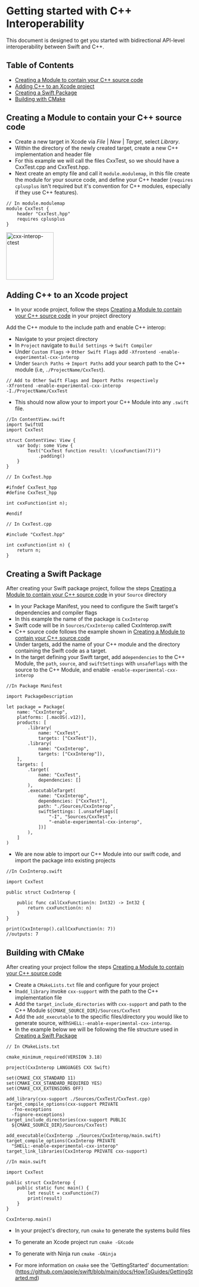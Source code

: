# Getting started with C++ Interoperability

This document is designed to get you started with bidirectional API-level interoperability between Swift and C++.

## Table of Contents

- [Creating a Module to contain your C++ source code](#creating-a-module-to-contain-your-c-source-code)
- [Adding C++ to an Xcode project](#adding-c-to-an-xcode-project)
- [Creating a Swift Package](#Creating-a-Swift-Package)
- [Building with CMake](#building-with-cmake)

## Creating a Module to contain your C++ source code

- Create a new target in Xcode via _File_ | _New_ | _Target_, select _Library_.
- Within the directory of the newly created target, create a new C++ implementation and header file
- For this example we will call the files CxxTest, so we should have a CxxTest.cpp and CxxTest.hpp.
- Next create an empty file and call it `module.modulemap`, in this file create the module for your source code, and define your C++ header (`requires cplusplus` isn't required but it's convention for C++ modules, especially if they use C++ features).

```
// In module.modulemap
module CxxTest {
    header "CxxTest.hpp"
    requires cplusplus
}
```

<img width="127" alt="cxx-interop-ctest" src="https://user-images.githubusercontent.com/3801618/192995602-f37137f3-ec15-4fdd-bf2c-591728945a68.png">

## Adding C++ to an Xcode project
- In your xcode project, follow the steps [Creating a Module to contain your C++ source code](#creating-a-module-to-contain-your-c-source-code) in your project directory

Add the C++ module to the include path and enable C++ interop:
- Navigate to your project directory
- In `Project` navigate to `Build Settings` -> `Swift Compiler`
- Under `Custom Flags` -> `Other Swift Flags` add `-Xfrontend -enable-experimental-cxx-interop`
- Under `Search Paths` -> `Import Paths` add your search path to the C++ module (i.e, `./ProjectName/CxxTest`). 

```
// Add to Other Swift Flags and Import Paths respectively
-Xfrontend -enable-experimental-cxx-interop
-I./ProjectName/CxxTest
```

- This should now allow your to import your C++ Module into any `.swift` file.

```
//In ContentView.swift
import SwiftUI
import CxxTest

struct ContentView: View {
    var body: some View {
        Text("CxxTest function result: \(cxxFunction(7))")
            .padding()
    }
}
```

```
// In CxxTest.hpp

#ifndef CxxTest_hpp
#define CxxTest_hpp

int cxxFunction(int n);

#endif
```

```
// In CxxTest.cpp

#include "CxxTest.hpp"

int cxxFunction(int n) {
    return n;
}

```


## Creating a Swift Package
After creating your Swift package project, follow the steps [Creating a Module to contain your C++ source code](#creating-a-module-to-contain-your-c-source-code) in your `Source` directory

- In your Package Manifest, you need to configure the Swift target's dependencies and compiler flags
- In this example the name of the package is `CxxInterop`
- Swift code will be in `Sources/CxxInterop` called CxxInterop.swift
- C++ source code follows the example shown in [Creating a Module to contain your C++ source code](#creating-a-module-to-contain-your-c-source-code)
- Under targets, add the name of your C++ module and the directory containing the Swift code as a target.
- In the target defining your Swift target, add a`dependencies` to the C++ Module, the `path`, `source`, and `swiftSettings` with `unsafeFlags` with the source to the C++ Module, and enable `-enable-experimental-cxx-interop`

```
//In Package Manifest

import PackageDescription

let package = Package(
    name: "CxxInterop",
    platforms: [.macOS(.v12)],
    products: [
        .library(
            name: "CxxTest",
            targets: ["CxxTest"]),
        .library(
            name: "CxxInterop",
            targets: ["CxxInterop"]),
    ],
    targets: [
        .target(
            name: "CxxTest",
            dependencies: []
        ),
        .executableTarget(
            name: "CxxInterop",
            dependencies: ["CxxTest"],
            path: "./Sources/CxxInterop",
            swiftSettings: [.unsafeFlags([
                "-I", "Sources/CxxTest",
                "-enable-experimental-cxx-interop",
            ])]
        ),
    ]
)

```

- We are now able to import our C++ Module into our swift code, and import the package into existing projects

```
//In CxxInterop.swift

import CxxTest

public struct CxxInterop {

    public func callCxxFunction(n: Int32) -> Int32 {
        return cxxFunction(n: n)
    }
}

print(CxxInterop().callCxxFunction(n: 7))
//outputs: 7

```

## Building with CMake
After creating your project follow the steps [Creating a Module to contain your C++ source code](#creating-a-module-to-contain-your-c-source-code)

- Create a `CMakeLists.txt` file and configure for your project
- In`add_library` invoke `cxx-support` with the path to the C++ implementation file
- Add the `target_include_directories` with `cxx-support` and path to the C++ Module `${CMAKE_SOURCE_DIR}/Sources/CxxTest`
- Add the `add_executable` to the specific files/directory you would like to generate source, with`SHELL:-enable-experimental-cxx-interop`.
- In the example below we will be following the file structure used in [Creating a Swift Package](#Creating-a-Swift-Package)

```
// In CMakeLists.txt

cmake_minimum_required(VERSION 3.18)

project(CxxInterop LANGUAGES CXX Swift)

set(CMAKE_CXX_STANDARD 11)
set(CMAKE_CXX_STANDARD_REQUIRED YES)
set(CMAKE_CXX_EXTENSIONS OFF)

add_library(cxx-support ./Sources/CxxTest/CxxTest.cpp)
target_compile_options(cxx-support PRIVATE
  -fno-exceptions
  -fignore-exceptions)
target_include_directories(cxx-support PUBLIC
  ${CMAKE_SOURCE_DIR}/Sources/CxxTest)

add_executable(CxxInterop ./Sources/CxxInterop/main.swift)
target_compile_options(CxxInterop PRIVATE
  "SHELL:-enable-experimental-cxx-interop"
target_link_libraries(CxxInterop PRIVATE cxx-support)

```

```
//In main.swift

import CxxTest

public struct CxxInterop {
    public static func main() {
        let result = cxxFunction(7)
        print(result)
    }
}

CxxInterop.main()

```

- In your project's directory, run `cmake` to generate the systems build files

- To generate an Xcode project run `cmake -GXcode`
- To generate with Ninja run `cmake -GNinja`

- For more information on `cmake` see the  'GettingStarted' documentation: (https://github.com/apple/swift/blob/main/docs/HowToGuides/GettingStarted.md)


